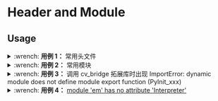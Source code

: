 # Header and Module

## Usage

<details>
    <summary>:wrench: <b>用例 1：</b>
        常用头文件
    </summary>
`ROS2`的内置头文件采用`.hpp`后缀，追加`msg`修饰，命名方式从`大驼峰`改成`下划线`方式

|                                   ROS1                                   |             ROS2             |
|:------------------------------------------------------------------------:|:----------------------------:|
|                           #include "ros/ros.h"                           | #include <rclcpp/rclcpp.hpp> |
| #include <tf2_ros/buffer.h><br/>\#include <tf2_ros/transform_listener.h> |              同左              |
|                     #include <boost/shared_ptr.hpp>                      |      #include \<memory>      |

</details>

<details>
    <summary>:wrench: <b>用例 2：</b>
        常用模块
    </summary>

|                                                        ROS1                                                         |     ROS2     |
|:-------------------------------------------------------------------------------------------------------------------:|:------------:|
|                                                    import rospy                                                     | import rclpy |
|                                           from cv_bridge import CvBridge                                            |      同左      |
| from sensor_msgs.msg import Image<br />from sensor_msgs.msg import PointCloud2<br />from std_msgs.msg import Header |      同左      |

</details>

<details>
    <summary>:wrench: <b>用例 3：</b>
        调用 cv_bridge 拓展库时出现 ImportError: dynamic module does not define module export function (PyInit_xxx)
    </summary>

使用源码编译 cv_bridge 库。这种需求一般出现在 Melodic 等低版本的 ROS 系统中，在该环境下一些 apt 下载的库如 cv_bridge，qt_gui_core，它们的拓展库可在 Python2.7 顺利执行，但在 Python3 下执行时（如在 Conda 虚拟环境下启动）会报错。因为编译拓展库时和运行时的 Python 版本不一致

1）步骤 1：下载源码

```bash
$ git clone -b melodic https://github.com/ros-perception/vision_opencv.git vision_opencv/src && cd vision_opencv
```

2）步骤 2：参考 [Here](https://gitlab.kitware.com/cmake/cmake/-/merge_requests/201/diffs?commit_id=b8b227e90917f9d3ba579c7204d196c7b7a2a46d) 对 /usr/share/cmake-3.10/Modules/FindBoost.cmake 进行修改，否则会出现如下报错

```plain
CMake Warning at /usr/share/cmake-3.10/Modules/FindBoost.cmake:1626 (message):
  No header defined for python3; skipping header check
Call Stack (most recent call first):
  CMakeLists.txt:28 (find_package)
```

> [!note]
>
> Noetic 以上版本则不需要进行修改，it seems fixed since the 3.11 version of cmake, but not in the release delivered with bionic (3.10)

3）步骤 3：编译

```bash
$ env_path='~/.conda/envs/pcdet' \
$ catkin config -DPYTHON_EXECUTABLE=${env_path}/bin/python3.7 \
-DPYTHON_INCLUDE_DIR=${env_path}/include/python3.7m \
-DPYTHON_LIBRARY=${env_path}/lib/libpython3.7m.so
```

4）步骤 4：测试

```bash
$ source devel/setup.bash
$ python -c "from cv_bridge.boost.cv_bridge_boost import getCvType"
```

</details>

<details>
    <summary>:wrench: <b>用例 4：</b>
        <a href="https://blog.csdn.net/xiangxianghehe/article/details/78660275">module 'em' has no attribute 'Interpreter'</a>
    </summary>

```bash
$ pip uninstall em
$ pip install empy
```

</details>
